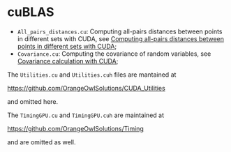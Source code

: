 # cuBLAS

- ```All_pairs_distances.cu```: Computing all-pairs distances between points in different sets with CUDA, see [Computing all-pairs distances between points in different sets with CUDA](http://stackoverflow.com/questions/29752994/can-thrust-be-used-to-compute-distance-between-vectors/29808711#29808711);
- ```Covariance.cu```: Computing the covariance of random variables, see [Covariance calculation with CUDA](http://stackoverflow.com/questions/29670548/covariance-calculation-with-cuda/29840560#29840560);

The ```Utilities.cu``` and ```Utilities.cuh``` files are mantained at 

https://github.com/OrangeOwlSolutions/CUDA_Utilities

and omitted here.

The ```TimingGPU.cu``` and ```TimingGPU.cuh``` are maintained at

https://github.com/OrangeOwlSolutions/Timing

and are omitted as well.
